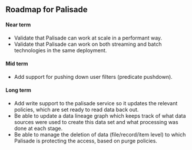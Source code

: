 ## Roadmap for Palisade

#### Near term
* Validate that Palisade can work at scale in a performant way.
* Validate that Palisade can work on both streaming and batch technologies in the same deployment.

#### Mid term
* Add support for pushing down user filters (predicate pushdown).

#### Long term
* Add write support to the palisade service so it updates the relevant policies, which are set ready to read data back out.
* Be able to update a data lineage graph which keeps track of what data sources were used to create this data set and what processing was done at each stage.
* Be able to manage the deletion of data (file/record/item level) to which Palisade is protecting the access, based on purge policies.

